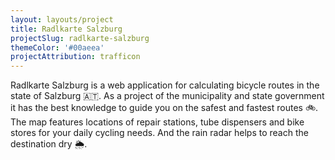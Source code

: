 ```yaml
---
layout: layouts/project
title: Radlkarte Salzburg
projectSlug: radlkarte-salzburg
themeColor: '#00aeea'
projectAttribution: trafficon
---
```


Radlkarte Salzburg is a web application for calculating bicycle routes in the state of Salzburg 🇦🇹. As a project of the
municipality and state government it has the best knowledge to guide you on the safest and fastest routes 🚲. The map features locations
of repair stations, tube dispensers and bike stores for your daily cycling needs. And the rain radar helps
to reach the destination dry 🌦️.
